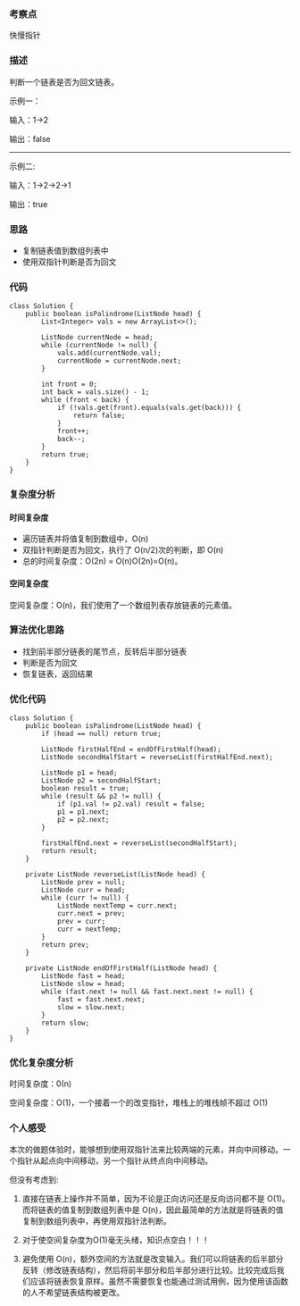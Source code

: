 ### 考察点

快慢指针

### 描述
判断一个链表是否为回文链表。

示例一：

输入：1->2

输出：false

***

示例二:

输入：1->2->2->1

输出：true

### 思路

* 复制链表值到数组列表中
* 使用双指针判断是否为回文

### 代码
```
class Solution {
    public boolean isPalindrome(ListNode head) {
        List<Integer> vals = new ArrayList<>();
        
        ListNode currentNode = head;
        while (currentNode != null) {
            vals.add(currentNode.val);
            currentNode = currentNode.next;
        }
        
        int front = 0;
        int back = vals.size() - 1;
        while (front < back) {
            if (!vals.get(front).equals(vals.get(back))) {
                return false;
            }
            front++;
            back--;
        }
        return true;
    }
}
```

### 复杂度分析
#### 时间复杂度

* 遍历链表并将值复制到数组中，O(n)
* 双指针判断是否为回文，执行了 O(n/2)次的判断，即 O(n)
* 总的时间复杂度：O(2n) = O(n)O(2n)=O(n)。

#### 空间复杂度

空间复杂度：O(n)，我们使用了一个数组列表存放链表的元素值。

### 算法优化思路

* 找到前半部分链表的尾节点，反转后半部分链表
* 判断是否为回文
* 恢复链表，返回结果

### 优化代码

```
class Solution {
    public boolean isPalindrome(ListNode head) {
        if (head == null) return true;
        
        ListNode firstHalfEnd = endOfFirstHalf(head);
        ListNode secondHalfStart = reverseList(firstHalfEnd.next);

        ListNode p1 = head;
        ListNode p2 = secondHalfStart;
        boolean result = true;
        while (result && p2 != null) {
            if (p1.val != p2.val) result = false;
            p1 = p1.next;
            p2 = p2.next;
        }        

        firstHalfEnd.next = reverseList(secondHalfStart);
        return result;
    }

    private ListNode reverseList(ListNode head) {
        ListNode prev = null;
        ListNode curr = head;
        while (curr != null) {
            ListNode nextTemp = curr.next;
            curr.next = prev;
            prev = curr;
            curr = nextTemp;
        }
        return prev;
    }

    private ListNode endOfFirstHalf(ListNode head) {
        ListNode fast = head;
        ListNode slow = head;
        while (fast.next != null && fast.next.next != null) {
            fast = fast.next.next;
            slow = slow.next;
        }
        return slow;
    }
}
```

### 优化复杂度分析

时间复杂度：0(n)

空间复杂度：O(1)，一个接着一个的改变指针，堆栈上的堆栈帧不超过 O(1)


### 个人感受

本次的做题体验时，能够想到使用双指针法来比较两端的元素，并向中间移动。一个指针从起点向中间移动，另一个指针从终点向中间移动。

但没有考虑到:

1. 直接在链表上操作并不简单，因为不论是正向访问还是反向访问都不是 O(1)。而将链表的值复制到数组列表中是 O(n)，因此最简单的方法就是将链表的值复制到数组列表中，再使用双指针法判断。

2. 对于使空间复杂度为O(1)毫无头绪，知识点空白！！！

3. 避免使用 O(n)，额外空间的方法就是改变输入。我们可以将链表的后半部分反转（修改链表结构），然后将前半部分和后半部分进行比较。比较完成后我们应该将链表恢复原样。虽然不需要恢复也能通过测试用例，因为使用该函数的人不希望链表结构被更改。

